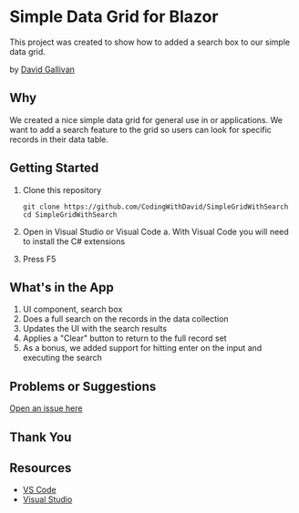 # Simple Data Grid for Blazor

This project was created to show how to added a search box to our simple data grid.

by [David Gallivan](http://twitter.com/CodingwithDavid)


## Why

We created a nice simple data grid for general use in or applications.  We want to add a search feature to the grid so users can look for specific records in their data table. 

## Getting Started

1. Clone this repository

   ```Command Line
   git clone https://github.com/CodingWithDavid/SimpleGridWithSearch
   cd SimpleGridWithSearch
   ```

1.	Open in Visual Studio or Visual Code
a.	With Visual Code you will need to install the C# extensions
2.	Press F5

## What's in the App

1. UI component, search box
2. Does a full search on the records in the data collection
3. Updates the UI with the search results
4. Applies a "Clear" button to return to the full record set
5. As a bonus, we added support for hitting enter on the input and executing the search



## Problems or Suggestions

[Open an issue here]( https://github.com/CodingWithDavid/SimpleGridWithSearch/issues)

## Thank You


## Resources

- [VS Code](https://code.visualstudio.com)
- [Visual Studio]( https://visualstudio.microsoft.com/)



